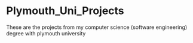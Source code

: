 # Plymouth_Uni_Projects
These are the projects from my computer science (software engineering) degree with plymouth university

